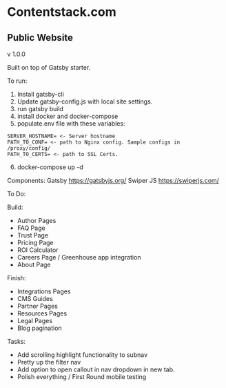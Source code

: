 # Contentstack.com
## Public Website

v 1.0.0

Built on top of Gatsby starter.

To run:
  1. Install gatsby-cli
  2. Update gatsby-config.js with local site settings.
  3. run gatsby build
  4. install docker and docker-compose
  5. populate.env file with these variables:
    
    SERVER_HOSTNAME= <- Server hostname
    PATH_TO_CONF= <- path to Nginx config. Sample configs in /proxy/config/
    PATH_TO_CERTS= <- path to SSL Certs.

  6. docker-compose up -d

Components:
Gatsby
https://gatsbyjs.org/
Swiper JS
https://swiperjs.com/

To Do:

Build:
 - Author Pages
 - FAQ Page
 - Trust Page
 - Pricing Page
 - ROI Calculator 
 - Careers Page / Greenhouse app integration
 - About Page

 
 Finish:
 - Integrations Pages 
 - CMS Guides 
 - Partner Pages
 - Resources Pages
 - Legal Pages 
 - Blog pagination

Tasks:
 - Add scrolling highlight functionality to subnav
 - Pretty up the filter nav
 - Add option to open callout in nav dropdown in new tab.
 - Polish everything / First Round mobile testing